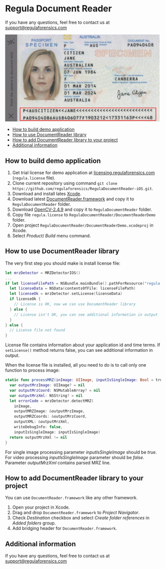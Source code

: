 # Regula Document Reader
If you have any questions, feel free to contact us at support@regulaforensics.com

<img src="DocumentReaderDemo.jpeg" width="500">

* [How to build demo application](#how_to_build_demo_application)
* [How to use DocumentReader library](#how_to_use_documentreader_library)
* [How to add DocumentReader library to your project](#how_to_add_documentreader_library_to_your_project)
* [Additional information](#additional_information)

## <a name="how_to_build_demo_application"></a> How to build demo application
1. Get trial license for demo application at <a target="_blank" href="https://licensing.regulaforensics.com">licensing.regulaforensics.com</a> (`regula.license` file).
1. Clone current repository using command `git clone https://github.com/regulaforensics/RegulaDocumentReader-iOS.git`.
1. Download and install lates [Xcode](https://developer.apple.com/xcode/download).
1. Download latest [DocumentReader.framework](https://github.com/regulaforensics/RegulaDocumentReader-iOS/releases) and copy it to `RegulaDocumentReader` folder.
1. Download [OpenCV-2.4.9](http://sourceforge.net/projects/opencvlibrary/files/opencv-ios/2.4.9/opencv2.framework.zip/download) and copy it to `RegulaDocumentReader` folder.
1. Copy file `regula.license` to `RegulaDocumentReader/DocumentReaderDemo` folder.
1. Open project `RegulaDocumentReader/DocumentReaderDemo.xcodeproj` in Xcode.
1. Select _Product_/ _Build_ menu command.

## <a name="how_to_use_documentreader_library"></a> How to use DocumentReader library
The very first step you should make is install license file:
```swift
let mrzDetector = MRZDetectorIOS()
...
if let licenseFilePath = NSBundle.mainBundle().pathForResource("regula.license", ofType: nil) {
  let licenseData = NSData(contentsOfFile: licenseFilePath)
  let licenseOk = mrzDetector.setLicense(licenseData)
  if licenseOk {
    // License is OK, now we can use DocumentReader library
  } else {
    // License isn't OK, you can see additional information in output
  }
} else {
  // License file not found
}
```

License file contains information about your application id and time terms. If `setLicense()` method returns false, you can see additional information in output.

When the license file is installed, all you need to do is to call only one function to process image:
```swift
static func processMRZ(inImage: UIImage, inputIsSingleImage: Bool = true) -> Bool {
  var outputMrzImage: UIImage? = nil
  var outputMrzCoord: NSMutableArray? = nil
  var outputMrzXml: NSString? = nil
  let errorCode = mrzDetector.detectMRZ(
    inImage, 
    outputMRZImage: &outputMrzImage, 
    outputMRZCoords: &outputMrzCoord, 
    outputXML: &outputMrzXml, 
    writeDebugInfo: false, 
    inputIsSingleImage: inputIsSingleImage)
  return outputMrzXml != nil
}
```
For single image processing parameter _inputIsSingleImage_ should be _true_. For video processing _inputIsSingleImage_ parameter should be _false_. Parameter _outputMrzXml_ contains parsed MRZ line.

## <a name="how_to_add_documentreader_library_to_your_project"></a> How to add DocumentReader library to your project
You can use `DocumentReader.framework` like any other framework.

1. Open your project in Xcode.
1. Drag and drop `DocumentReader.framework` to _Project Navigator_.
1. Check _Destination_ checkbox and select _Create folder references_ in _Added folders_ group.
1. Add bridging header for `DocumentReader.framework`.

## <a name="additional_information"></a> Additional information
If you have any questions, feel free to contact us at support@regulaforensics.com
